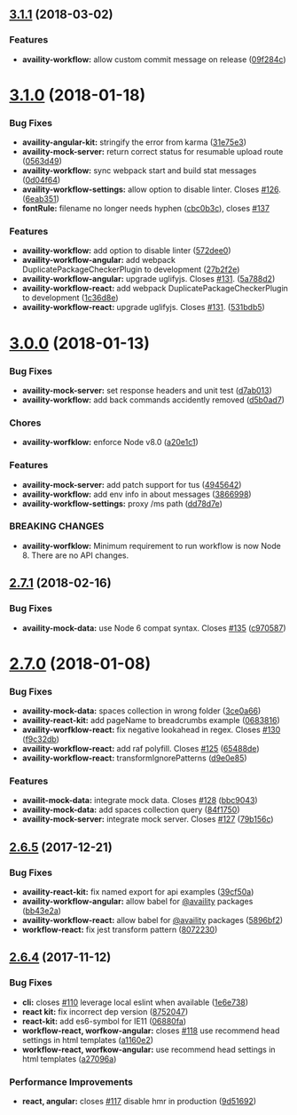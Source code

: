 <a name="3.1.1"></a>
## [3.1.1](https://github.com/Availity/availity-workflow/compare/v3.1.0...v3.1.1) (2018-03-02)


### Features

* **availity-workflow:** allow custom commit message on release ([09f284c](https://github.com/Availity/availity-workflow/commit/09f284c))



<a name="3.1.0"></a>
# [3.1.0](https://github.com/Availity/availity-workflow/compare/v3.0.0...v3.1.0) (2018-01-18)


### Bug Fixes

* **availity-angular-kit:** stringify the error from karma ([31e75e3](https://github.com/Availity/availity-workflow/commit/31e75e3))
* **availity-mock-server:** return correct status for resumable upload route ([0563d49](https://github.com/Availity/availity-workflow/commit/0563d49))
* **availity-workflow:** sync webpack start and build stat messages ([0d04f64](https://github.com/Availity/availity-workflow/commit/0d04f64))
* **availity-workflow-settings:** allow option to disable linter. Closes [#126](https://github.com/Availity/availity-workflow/issues/126). ([6eab351](https://github.com/Availity/availity-workflow/commit/6eab351))
* **fontRule:** filename no longer needs hyphen ([cbc0b3c](https://github.com/Availity/availity-workflow/commit/cbc0b3c)), closes [#137](https://github.com/Availity/availity-workflow/issues/137)


### Features

* **availity-workflow:** add option to disable linter ([572dee0](https://github.com/Availity/availity-workflow/commit/572dee0))
* **availity-workflow-angular:** add webpack DuplicatePackageCheckerPlugin to development ([27b2f2e](https://github.com/Availity/availity-workflow/commit/27b2f2e))
* **availity-workflow-angular:** upgrade uglifyjs. Closes [#131](https://github.com/Availity/availity-workflow/issues/131). ([5a788d2](https://github.com/Availity/availity-workflow/commit/5a788d2))
* **availity-workflow-react:** add webpack DuplicatePackageCheckerPlugin to development ([1c36d8e](https://github.com/Availity/availity-workflow/commit/1c36d8e))
* **availity-workflow-react:** upgrade uglifyjs. Closes [#131](https://github.com/Availity/availity-workflow/issues/131). ([531bdb5](https://github.com/Availity/availity-workflow/commit/531bdb5))



<a name="3.0.0"></a>
# [3.0.0](https://github.com/Availity/availity-workflow/compare/v2.7.0...v3.0.0) (2018-01-13)


### Bug Fixes

* **availity-mock-server:** set response headers and unit test ([d7ab013](https://github.com/Availity/availity-workflow/commit/d7ab013))
* **availity-workflow:** add back commands accidently removed ([d5b0ad7](https://github.com/Availity/availity-workflow/commit/d5b0ad7))


### Chores

* **availity-worfklow:** enforce Node v8.0 ([a20e1c1](https://github.com/Availity/availity-workflow/commit/a20e1c1))


### Features

* **availity-mock-server:** add patch support for tus ([4945642](https://github.com/Availity/availity-workflow/commit/4945642))
* **availity-workflow:** add env info in about messages ([3866998](https://github.com/Availity/availity-workflow/commit/3866998))
* **availity-workflow-settings:** proxy /ms path ([dd78d7e](https://github.com/Availity/availity-workflow/commit/dd78d7e))


### BREAKING CHANGES

* **availity-worfklow:** Minimum requirement to run workflow is now Node 8. There are no API changes.

<a name="2.7.1"></a>
## [2.7.1](https://github.com/Availity/availity-workflow/compare/v2.7.0...v2.7.1) (2018-02-16)

### Bug Fixes

* **availity-mock-data:** use Node 6 compat syntax. Closes [#135](https://github.com/Availity/availity-workflow/issues/130) ([c970587](https://github.com/Availity/availity-workflow/commit/c970587))

<a name="2.7.0"></a>
# [2.7.0](https://github.com/Availity/availity-workflow/compare/v2.6.5...v2.7.0) (2018-01-08)


### Bug Fixes

* **availity-mock-data:** spaces collection in wrong folder ([3ce0a66](https://github.com/Availity/availity-workflow/commit/3ce0a66))
* **availity-react-kit:** add pageName to breadcrumbs example ([0683816](https://github.com/Availity/availity-workflow/commit/0683816))
* **availity-worfklow-react:** fix negative lookahead in regex. Closes [#130](https://github.com/Availity/availity-workflow/issues/130) ([f9c32db](https://github.com/Availity/availity-workflow/commit/f9c32db))
* **availity-workflow-react:** add raf polyfill. Closes [#125](https://github.com/Availity/availity-workflow/issues/125) ([65488de](https://github.com/Availity/availity-workflow/commit/65488de))
* **availity-workflow-react:** transformIgnorePatterns ([d9e0e85](https://github.com/Availity/availity-workflow/commit/d9e0e85))


### Features

* **availit-mock-data:**  integrate mock data. Closes [#128](https://github.com/Availity/availity-workflow/issues/128) ([bbc9043](https://github.com/Availity/availity-workflow/commit/bbc9043))
* **availity-mock-data:** add spaces collection query ([84f1750](https://github.com/Availity/availity-workflow/commit/84f1750))
* **availity-mock-server:** integrate mock server. Closes [#127](https://github.com/Availity/availity-workflow/issues/127) ([79b156c](https://github.com/Availity/availity-workflow/commit/79b156c))



<a name="2.6.5"></a>
## [2.6.5](https://github.com/Availity/availity-workflow/compare/v2.6.4...v2.6.5) (2017-12-21)


### Bug Fixes

* **availity-react-kit:** fix named export for api examples ([39cf50a](https://github.com/Availity/availity-workflow/commit/39cf50a))
* **availity-workflow-angular:** allow babel  for [@availity](https://github.com/availity) packages ([bb43e2a](https://github.com/Availity/availity-workflow/commit/bb43e2a))
* **availity-workflow-react:** allow babel  for [@availity](https://github.com/availity) packages ([5896bf2](https://github.com/Availity/availity-workflow/commit/5896bf2))
* **workflow-react:** fix jest transform pattern ([8072230](https://github.com/Availity/availity-workflow/commit/8072230))



<a name="2.6.4"></a>
## [2.6.4](https://github.com/Availity/availity-workflow/compare/v2.6.3...v2.6.4) (2017-11-12)


### Bug Fixes

* **cli:** closes [#110](https://github.com/Availity/availity-workflow/issues/110) leverage local eslint when available ([1e6e738](https://github.com/Availity/availity-workflow/commit/1e6e738))
* **react kit:** fix incorrect dep version ([8752047](https://github.com/Availity/availity-workflow/commit/8752047))
* **react-kit:** add es6-symbol for IE11 ([06880fa](https://github.com/Availity/availity-workflow/commit/06880fa))
* **workflow-react, worfkow-angular:** closes [#118](https://github.com/Availity/availity-workflow/issues/118) use recommend head settings in html templates ([a1160e2](https://github.com/Availity/availity-workflow/commit/a1160e2))
* **workflow-react, worfkow-angular:** use recommend head settings in html templates ([a27096a](https://github.com/Availity/availity-workflow/commit/a27096a))


### Performance Improvements

* **react, angular:** closes [#117](https://github.com/Availity/availity-workflow/issues/117) disable hmr in production ([9d51692](https://github.com/Availity/availity-workflow/commit/9d51692))




